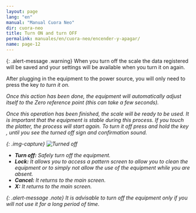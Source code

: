 ```yaml
---
layout: page
lang: "en"
manual: "Manual Cuora Neo"
dir: cuora-neo
title: Turn ON and turn OFF
permalink: manuales/en/cuora-neo/encender-y-apagar/
name: page-12
---
```


{: .alert-message .warning}
When you turn off the scale the data registered will be saved and your settings will be available when you turn it on again.
 
After plugging in the equipment to the power source, you will only need to press the key <i class="systel-tecla-4 bg-3" /> to turn it on.

Once this action has been done, the equipment will automatically adjust itself to the Zero reference point (this can take a few seconds).

Once this operation has been finished, the scale will be ready to be used.
It is important that the equipment is stable during this process. If you touch the platter, the process will start again.
To turn it off press and hold the key <i class= "systel-tecla-4 bg-3"/> , until you see the turned off sign and confirmation sound.

{: .img-capture}
![Turned off](../../../../images/en/cuora-neo/cuora-neo-apagado.png "Turned off")	

- **Turn off:** Safely turn off the equipment.
- **Lock:** It allows you to access a pattern screen to allow you to clean the equipment or to simply not allow the use of the equipment while you are absent.
- **Cancel:** It returns to the main screen.
- **X:** It returns to the main screen.



{: .alert-message .note}
It is advisable to turn off the equipment only if you will not use it for a long period of time.
